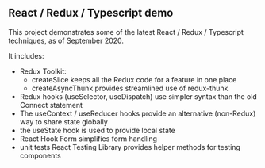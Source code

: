 ## React / Redux / Typescript demo

This project demonstrates some of the latest React / Redux / Typescript techniques, as of September 2020.

It includes:

 - Redux Toolkit:
    - createSlice keeps all the Redux code for a feature in one place
    - createAsyncThunk provides streamlined use of redux-thunk
- Redux hooks (useSelector, useDispatch) use simpler syntax than the old Connect statement
 - The useContext / useReducer hooks provide an alternative (non-Redux) way to share state globally
 - the useState hook is used to provide local state
 - React Hook Form simplifies form handling
 - unit tests React Testing Library provides helper methods for testing components
